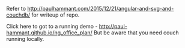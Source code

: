 Refer to http://paulhammant.com/2015/12/21/angular-and-svg-and-couchdb/ for writeup of repo.

Click here to got to a running demo - http://paul-hammant.github.io/ng_office_plan/
But be aware that you need couch running locally.

